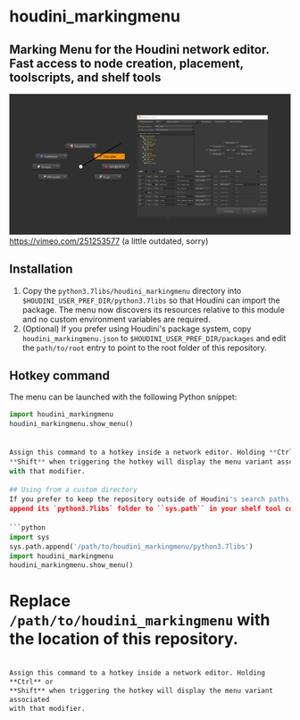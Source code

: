 # houdini_markingmenu
## Marking Menu for the Houdini network editor. Fast access to node creation, placement, toolscripts, and shelf tools

![Image of the Menu and Editor](/python3.7libs/houdini_markingmenu/docs/mm_screenshot.jpg?raw=true)
https://vimeo.com/251253577 (a little outdated, sorry)

## Installation
1. Copy the `python3.7libs/houdini_markingmenu` directory into
   `$HOUDINI_USER_PREF_DIR/python3.7libs` so that Houdini can import the
   package.  The menu now discovers its resources relative to this module and
   no custom environment variables are required.
2. (Optional) If you prefer using Houdini's package system, copy
   `houdini_markingmenu.json` to `$HOUDINI_USER_PREF_DIR/packages` and edit the
   `path/to/root` entry to point to the root folder of this repository.

## Hotkey command
The menu can be launched with the following Python snippet:

```python
import houdini_markingmenu
houdini_markingmenu.show_menu()


Assign this command to a hotkey inside a network editor. Holding **Ctrl** or
**Shift** when triggering the hotkey will display the menu variant associated
with that modifier.

## Using from a custom directory
If you prefer to keep the repository outside of Houdini's search paths,
append its `python3.7libs` folder to ``sys.path`` in your shelf tool code:

```python
import sys
sys.path.append('/path/to/houdini_markingmenu/python3.7libs')
import houdini_markingmenu
houdini_markingmenu.show_menu()
```

Replace ``/path/to/houdini_markingmenu`` with the location of this repository.
=======
```

Assign this command to a hotkey inside a network editor. Holding **Ctrl** or
**Shift** when triggering the hotkey will display the menu variant associated
with that modifier.




